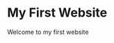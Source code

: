 <!DOCTYPE html>
<html>
<head>

<h1>My First Website </h1>

<body>
<p> Welcome to my first website </p>

</html>
</head>
</body>


